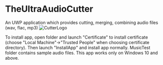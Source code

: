 # TheUltraAudioCutter
An UWP application which provides cutting, merging, combining audio files (wav, flac, mp3)
![CutterLogo](https://user-images.githubusercontent.com/92712690/171881371-cc9f2d99-4149-4086-813c-414f5960c1e5.png)



To install app, open folder and launch "Certificate" to install certificate (choose "Local Machine"->"Trusted People" when choosing certificate directory).
Then launch "InstallApp" and install app normally.
MusicTest folder contains sample audio files.
This app works only on Windows 10 and above.
